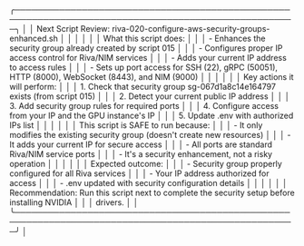  ╭────────────────────────────────────────────────────────────────────────────────────────────────────╮ │
 │ Next Script Review: riva-020-configure-aws-security-groups-enhanced.sh                             │ │
 │                                                                                                    │ │
 │ What this script does:                                                                             │ │
 │ - Enhances the security group already created by script 015                                        │ │
 │ - Configures proper IP access control for Riva/NIM services                                        │ │
 │ - Adds your current IP address to access rules                                                     │ │
 │ - Sets up port access for SSH (22), gRPC (50051), HTTP (8000), WebSocket (8443), and NIM (9000)    │ │
 │                                                                                                    │ │
 │ Key actions it will perform:                                                                       │ │
 │ 1. Check that security group sg-067d1a8c14e164797 exists (from script 015)                         │ │
 │ 2. Detect your current public IP address                                                           │ │
 │ 3. Add security group rules for required ports                                                     │ │
 │ 4. Configure access from your IP and the GPU instance's IP                                         │ │
 │ 5. Update .env with authorized IPs list                                                            │ │
 │                                                                                                    │ │
 │ This script is SAFE to run because:                                                                │ │
 │ - It only modifies the existing security group (doesn't create new resources)                      │ │
 │ - It adds your current IP for secure access                                                        │ │
 │ - All ports are standard Riva/NIM service ports                                                    │ │
 │ - It's a security enhancement, not a risky operation                                               │ │
 │                                                                                                    │ │
 │ Expected outcome:                                                                                  │ │
 │ - Security group properly configured for all Riva services                                         │ │
 │ - Your IP address authorized for access                                                            │ │
 │ - .env updated with security configuration details                                                 │ │
 │                                                                                                    │ │
 │ Recommendation: Run this script next to complete the security setup before installing NVIDIA       │ │
 │ drivers.                                                                                           │ │
 ╰────────────────────────────────────────────────────────────────────────────────────────────────────╯ │
                       
